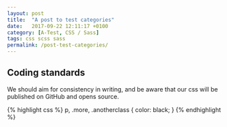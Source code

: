```yaml
---
layout: post
title:  "A post to test categories"
date:   2017-09-22 12:11:17 +0100
category: [A-Test, CSS / Sass]
tags: css scss sass
permalink: /post-test-categories/
---
```


## Coding standards
We should aim for consistency in writing, and be aware that our css will be published on GitHub and opens source.

{% highlight css %}
p,
.more,
.anotherclass {
      color: black;
}
{% endhighlight %}